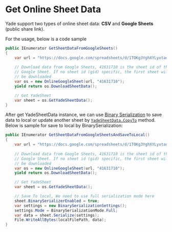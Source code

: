 # Get Online Sheet Data 

Yade support two types of online sheet data: **CSV** and **Google Sheets** (public share link).

For the usage, below is a code sample

```csharp
public IEnumerator GetSheetDataFromGoogleSheets()
{
    var url = "https://docs.google.com/spreadsheets/d/1TOKg3YghXYLyxtaduC0r6q1bqUYoVLfPW8X7zR-WwkY/edit?usp=sharing";
    
    // Download data from Google Sheets, 41631710 is the sheet id of the 
    // Google Sheet. If no sheet id (gid) specific, the first sheet will
    // be downloaded
    var os = new OnlineGoogleSheet(url, "41631710");
    yield return os.DownloadSheetData();

    // Get YadeSheet
    var sheet = os.GetYadeSheetData();
}
```

After get YadeSheetData instance, we can use [Binary Serialization](BinarySerialization.md#binary-serialization) to save data to local or update another sheet by [`YadeSheetData.CopyTo`](YadeSheetData.md#code-samples) method. Below is sample for save to local by BinarySerialization:

```csharp
public IEnumerator GetSheetDataFromGoogleSheetsAndSaveToLocal()
{
    var url = "https://docs.google.com/spreadsheets/d/1TOKg3YghXYLyxtaduC0r6q1bqUYoVLfPW8X7zR-WwkY/edit?usp=sharing";
    
    // Download data from Google Sheets, 41631710 is the sheet id of the 
    // Google Sheet. If no sheet id (gid) specific, the first sheet will
    // be downloaded
    var os = new OnlineGoogleSheet(url, "41631710");
    yield return os.DownloadSheetData();

    // Get YadeSheet
    var sheet = os.GetYadeSheetData();

    // Save To local, We need to use full serialization mode here
    sheet.BinarySerializerEnabled = true;
    var settings = new BinarySerializationSettings();
    settings.Mode = BinarySerializationMode.Full;
    var data = sheet.Serialize(settings);
    File.WriteAllBytes(localFilePath, data);
}
```

